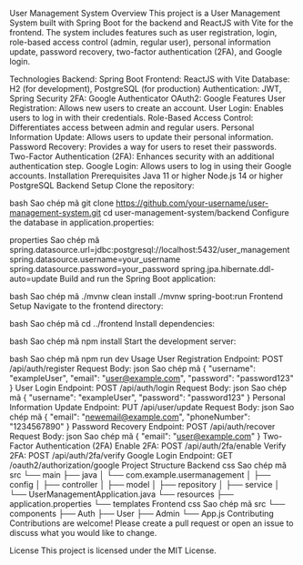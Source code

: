 User Management System
Overview
This project is a User Management System built with Spring Boot for the backend and ReactJS with Vite for the frontend. The system includes features such as user registration, login, role-based access control (admin, regular user), personal information update, password recovery, two-factor authentication (2FA), and Google login.

Technologies
Backend: Spring Boot
Frontend: ReactJS with Vite
Database: H2 (for development), PostgreSQL (for production)
Authentication: JWT, Spring Security
2FA: Google Authenticator
OAuth2: Google
Features
User Registration: Allows new users to create an account.
User Login: Enables users to log in with their credentials.
Role-Based Access Control: Differentiates access between admin and regular users.
Personal Information Update: Allows users to update their personal information.
Password Recovery: Provides a way for users to reset their passwords.
Two-Factor Authentication (2FA): Enhances security with an additional authentication step.
Google Login: Allows users to log in using their Google accounts.
Installation
Prerequisites
Java 11 or higher
Node.js 14 or higher
PostgreSQL
Backend Setup
Clone the repository:

bash
Sao chép mã
git clone https://github.com/your-username/user-management-system.git
cd user-management-system/backend
Configure the database in application.properties:

properties
Sao chép mã
spring.datasource.url=jdbc:postgresql://localhost:5432/user_management
spring.datasource.username=your_username
spring.datasource.password=your_password
spring.jpa.hibernate.ddl-auto=update
Build and run the Spring Boot application:

bash
Sao chép mã
./mvnw clean install
./mvnw spring-boot:run
Frontend Setup
Navigate to the frontend directory:

bash
Sao chép mã
cd ../frontend
Install dependencies:

bash
Sao chép mã
npm install
Start the development server:

bash
Sao chép mã
npm run dev
Usage
User Registration
Endpoint: POST /api/auth/register
Request Body:
json
Sao chép mã
{
    "username": "exampleUser",
    "email": "user@example.com",
    "password": "password123"
}
User Login
Endpoint: POST /api/auth/login
Request Body:
json
Sao chép mã
{
    "username": "exampleUser",
    "password": "password123"
}
Personal Information Update
Endpoint: PUT /api/user/update
Request Body:
json
Sao chép mã
{
    "email": "newemail@example.com",
    "phoneNumber": "1234567890"
}
Password Recovery
Endpoint: POST /api/auth/recover
Request Body:
json
Sao chép mã
{
    "email": "user@example.com"
}
Two-Factor Authentication (2FA)
Enable 2FA: POST /api/auth/2fa/enable
Verify 2FA: POST /api/auth/2fa/verify
Google Login
Endpoint: GET /oauth2/authorization/google
Project Structure
Backend
css
Sao chép mã
src
└── main
    ├── java
    │   └── com.example.usermanagement
    │       ├── config
    │       ├── controller
    │       ├── model
    │       ├── repository
    │       ├── service
    │       └── UserManagementApplication.java
    └── resources
        ├── application.properties
        └── templates
Frontend
css
Sao chép mã
src
└── components
    ├── Auth
    ├── User
    ├── Admin
    └── App.js
Contributing
Contributions are welcome! Please create a pull request or open an issue to discuss what you would like to change.

License
This project is licensed under the MIT License.

